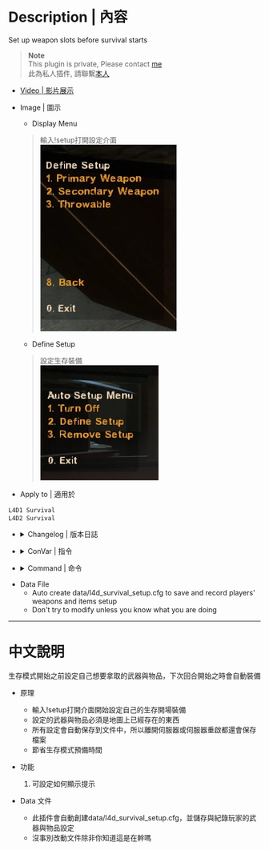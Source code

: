 # Description | 內容
Set up weapon slots before survival starts

> __Note__ <br/>
This plugin is private, Please contact [me](https://github.com/fbef0102/Game-Private_Plugin#私人插件列表-private-plugins-list)<br/>
此為私人插件, 請聯繫[本人](https://github.com/fbef0102/Game-Private_Plugin#私人插件列表-private-plugins-list)

* [Video | 影片展示](https://youtu.be/P3Y1ExRmBIU)

* Image | 圖示
	* Display Menu
    > 輸入!setup打開設定介面
	<br/>![l4d_survival_setup_1](image/l4d_survival_setup_1.jpg)
	* Define Setup
    > 設定生存裝備
	<br/>![l4d_survival_setup_2](image/l4d_survival_setup_2.jpg)

* Apply to | 適用於
```
L4D1 Survival
L4D2 Survival
```

* <details><summary>Changelog | 版本日誌</summary>

    * v1.0 (2022-11-09)
	    * Request by Horizon
	    * Initial Release
</details>

* <details><summary>ConVar | 指令</summary>

    * cfg/sourcemod/l4d_survival_setup.cfg
	```php
    // Changes how message displays. (0: Disable, 1:In chat, 2: In Hint Box, 3: In center text)
    l4d_survival_setup_announce_type "1"

    // 0=Plugin off, 1=Plugin on.
    l4d_survival_setup_enable "1"
	```
</details>

* <details><summary>Command | 命令</summary>
    
    * **Open Setup menu for survival mod**
		```php
		sm_setup
		```
</details>

* Data File
	* Auto create data/l4d_survival_setup.cfg to save and record players' weapons and items setup
    * Don't try to modify unless you know what you are doing

- - - -
# 中文說明
生存模式開始之前設定自己想要拿取的武器與物品，下次回合開始之時會自動裝備

* 原理
    * 輸入!setup打開介面開始設定自己的生存開場裝備
    * 設定的武器與物品必須是地圖上已經存在的東西
    * 所有設定會自動保存到文件中，所以離開伺服器或伺服器重啟都還會保存檔案
    * 節省生存模式預備時間

* 功能
	1. 可設定如何顯示提示

* Data 文件
	* 此插件會自動創建data/l4d_survival_setup.cfg，並儲存與紀錄玩家的武器與物品設定
    * 沒事別改動文件除非你知道這是在幹嗎



